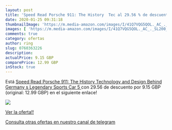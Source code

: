 ```yaml
---
layout: post
title: 'Speed Read Porsche 911: The History  Tec al 29.56 % de descuento'
date: 2020-01-25 09:31:18
thumbnailImage: 'https://m.media-amazon.com/images/I/41Q7VQG5QOL._AC_._SL200_.jpg'
images: [ 'https://m.media-amazon.com/images/I/41Q7VQG5QOL._AC_._SL200_.jpg' ]
comments: true
category: ofertas
author: ring
slug: 0760363226
description:
actualPrice: 9.15 GBP
comparePrice: 12.99 GBP
inStock: true
---
```


Está [Speed Read Porsche 911: The History  Technology and Design Behind Germany s Legendary Sports Car  5 ](https://www.amazon.com/dp/0760363226/?tag=redken08-20) con 29.56 de descuento por 9.15 GBP (original: 12.99 GBP) en el siguiente enlace!

[![](https://m.media-amazon.com/images/I/41Q7VQG5QOL._AC_._SL200_.jpg)](https://www.amazon.com/dp/0760363226/?tag=redken08-20)

[Ver la oferta!!](https://www.amazon.com/dp/0760363226/?tag=redken08-20)

[Consulta otras ofertas en nuestro canal de telegram](https://t.me/s/ofertas25)
